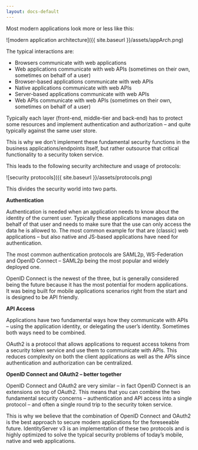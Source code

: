 ```yaml
---
layout: docs-default
---
```


Most modern applications look more or less like this:

![modern application architecture]({{ site.baseurl }}/assets/appArch.png)

The typical interactions are:
-   Browsers communicate with web applications
-	Web applications communicate with web APIs (sometimes on their own, sometimes on behalf of a user)
-	Browser-based applications communicate with web APIs
-	Native applications communicate with web APIs
-	Server-based applications communicate with web APIs
-	Web APIs communicate with web APIs (sometimes on their own, sometimes on behalf of a user)

Typically each layer (front-end, middle-tier and back-end) has to protect some resources and implement authentication and authorization – and quite typically against the same user store.

This is why we don’t implement these fundamental security functions in the business applications/endpoints itself, but rather outsource that critical functionality to a security token service.

This leads to the following security architecture and usage of protocols:

![security protocols]({{ site.baseurl }}/assets/protocols.png)

This divides the security world into two parts.

**Authentication**

Authentication is needed when an application needs to know about the identity of the current user. Typically these applications manages data on behalf of that user and needs to make sure that the use can only access the data he is allowed to. The most common example for that are (classic) web applications – but also native and JS-based applications have need for authentication.

The most common authentication protocols are SAML2p, WS-Federation and OpenID Connect – SAML2p being the most popular and widely deployed one.

OpenID Connect is the newest of the three, but is generally considered being the future because it has the most potential for modern applications. It was being built for mobile applications scenarios right from the start and is designed to be API friendly.

**API Access**

Applications have two fundamental ways how they communicate with APIs – using the application identity, or delegating the user’s identity. Sometimes both ways need to be combined.

OAuth2 is a protocol that allows applications to request access tokens from a security token service and use them to communicate with APIs. This reduces complexity on both the client applications as well as the APIs since authentication and authorization can be centralized.

**OpenID Connect and OAuth2 – better together**

OpenID Connect and OAuth2 are very similar – in fact OpenID Connect is an extensions on top of OAuth2. This means that you can combine the two fundamental security concerns – authentication and API access into a single protocol – and often a single round trip to the security token service.

This is why we believe that the combination of OpenID Connect and OAuth2 is the best approach to secure modern applications for the foreseeable future. IdentityServer v3 is an implementation of these two protocols and is highly optimized to solve the typical security problems of today’s mobile, native and web applications.
